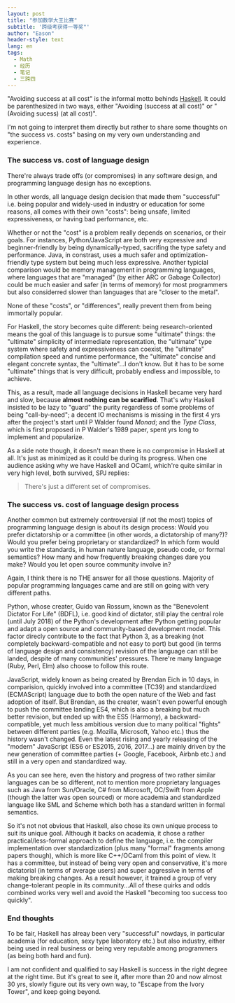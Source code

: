 ```yaml
---
layout: post
title: "参加数学大王比赛"
subtitle: '跨级考获得一等奖"'
author: "Eason"
header-style: text
lang: en
tags:
  - Math
  - 经历
  - 笔记
  - 三跨四
---
```


"Avoiding success at all cost" is the informal motto behinds [Haskell](https://www.haskell.org/). It could be parenthesized in two ways, either "Avoiding (success at all cost)" or "(Avoiding sucess) (at all cost)". 

I'm not going to interpret them directly but rather to share some thoughts on "the success vs. costs" basing on my very own understanding and experience.

### The success vs. cost of language design

There're always trade offs (or compromises) in any software design, and programming language design has no exceptions.

In other words, all language design decision that made them "successful" i.e. being popular and widely-used in industry or education for some reasons, all comes with their own "costs": being unsafe, limited expressiveness, or having bad performance, etc.

Whether or not the "cost" is a problem really depends on scenarios, or their goals. For instances, Python/JavaScript are both very expressive and beginner-friendly by being dynamically-typed, sacrifing the type safety and performance. Java, in constrast, uses a much safer and optimization-friendly type system but being much less expressive. Another typicial comparison would be memory management in programming languages, where languages that are "managed" (by either ARC or Gabage Collector) could be much easier and safer (in terms of memory) for most programmers but also considerred slower than languages that are "closer to the metal". 

None of these "costs", or "differences", really prevent them from being immortally popular.

For Haskell, the story becomes quite different: being research-oriented means the goal of this language is to pursue some "ultimate" things: the "ultimate" simplicity of intermediate representation, the "ultimate" type system where safety and expressiveness can coexist, the "ultimate" compilation speed and runtime performance, the "ultimate" concise and elegant concrete syntax, the "ultimate"...I don't know. But it has to be some "ultimate" things that is very difficult, probably endless and impossible, to achieve. 

This, as a result, made all language decisions in Haskell became very hard and slow, because **almost nothing can be scarified**. That's why Haskell insisted to be lazy to "guard" the purity regardless of some problems of being "call-by-need"; a decent IO mechanisms is missing in the first 4 yrs after the project's start until P Walder found _Monad_; and the _Type Class_, which is first proposed in P Walder's 1989 paper, spent yrs long to implement and popularize.

As a side note though, it doesn't mean there is no compromise in Haskell at all. It's just as minimized as it could be during its progress. When one audience asking why we have Haskell and OCaml, which're quite similar in very high level, both survived, SPJ replies:

> There's just a different set of compromises.

### The success vs. cost of language design process

Another common but extremely controversial (if not the most) topics of programming language design is about its design process: Would you prefer dictatorship or a committee (in other words, a dictatorship of many?)? Would you prefer being proprietary or standardized? In which form would you write the standards, in human nature language, pseudo code, or formal semantics? How many and how frequently breaking changes dare you make? Would you let open source community involve in?  

Again, I think there is no THE answer for all those questions. Majority of popular programming languages came and are still on going with very different paths.

Python, whose creater, Guido van Rossum, known as the "Benevolent Dictator For Life" (BDFL), i.e. good kind of dictator, still play the central role (until July 2018) of the Python's development after Python getting popular and adapt a open source and community-based development model. This factor direcly contribute to the fact that Python 3, as a breaking (not completely backward-compatible and not easy to port) but good (in terms of language design and consistency) revision of the language can still be landed, despite of many communities' pressures. There're many language (Ruby, Perl, Elm) also choose to follow this route.

JavaScript, widely known as being created by Brendan Eich in 10 days, in comparision, quickly involved into a committee (TC39) and standardized (ECMAScript) language due to both the open nature of the Web and fast adoption of itself. But Brendan, as the creater, wasn't even powerful enough to push the committee landing ES4, which is also a breaking but much better revision, but ended up with the ES5 (Harmony), a backward-compatible, yet much less ambitious version due to many political "fights" between different parties (e.g. Mozilla, Microsoft, Yahoo etc.) thus the history wasn't changed. Even the latest rising and yearly releasing of the "modern" JavaScript (ES6 or ES2015, 2016, 2017...) are mainly driven by the new generation of committee parties (+ Google, Facebook, Airbnb etc.) and still in a very open and standardized way.

As you can see here, even the history and progress of two rather similar languages can be so different, not to mention more proprietary languages such as Java from Sun/Oracle, C# from Microsoft, OC/Swift from Apple (though the latter was open sourced) or more academia and standardized language like SML and Scheme which both has a standard written in formal semantics.

So it's not not obvious that Haskell, also chose its own unique process to suit its unique goal. Although it backs on academia, it chose a rather practical/less-formal approach to define the language, i.e. the compiler implementation over standardization (plus many "formal" fragments among papers though), which is more like C++/OCaml from this point of view. It has a committee, but instead of being very open and conservative, it's more dictatorial (in terms of average users) and super aggressive in terms of making breaking changes. As a result however, it trained a group of very change-tolerant people in its community...All of these quirks and odds combined works very well and avoid the Haskell "becoming too success too quickly".


### End thoughts

To be fair, Haskell has alreay been very "successful" nowdays, in particular academia (for education, sexy type laboratory etc.) but also industry, either being used in real business or being very reputable among programmers (as being both hard and fun).

I am not confident and qualified to say Haskell is success in the right degree at the right time. But it's great to see it, after more than 20 and now almost 30 yrs, slowly figure out its very own way, to "Escape from the Ivory Tower", and keep going beyond.


